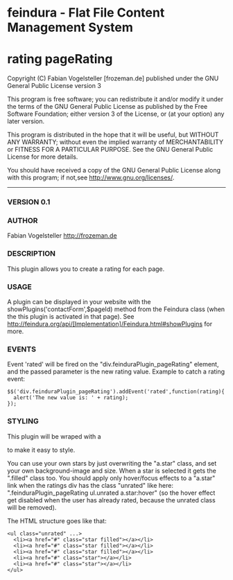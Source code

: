 feindura - Flat File Content Management System
==============================================
rating pageRating
==============================================
Copyright (C) Fabian Vogelsteller [frozeman.de]
published under the GNU General Public License version 3

This program is free software;
you can redistribute it and/or modify it under the terms of the GNU General Public License as published by
the Free Software Foundation; either version 3 of the License, or (at your option) any later version.

This program is distributed in the hope that it will be useful, but WITHOUT ANY WARRANTY;
without even the implied warranty of MERCHANTABILITY or FITNESS FOR A PARTICULAR PURPOSE.
See the GNU General Public License for more details.

You should have received a copy of the GNU General Public License along with this program;
if not,see <http://www.gnu.org/licenses/>.
_____________________________________________

### VERSION 0.1

### AUTHOR
Fabian Vogelsteller <http://frozeman.de>


### DESCRIPTION
This plugin allows you to create a rating for each page.

### USAGE
A plugin can be displayed in your website with the showPlugins('contactForm',$pageId) method from the Feindura class (when the this plugin is activated in that page). See http://feindura.org/api/[Implementation]/Feindura.html#showPlugins for more.

### EVENTS
Event 'rated' will be fired on the "div.feinduraPlugin_pageRating" element, and the passed parameter is the new rating value.
Example to catch a rating event:

    $$('div.feinduraPlugin_pageRating').addEvent('rated',function(rating){
      alert('The new value is: ' + rating);
    });
    

### STYLING
This plugin will be wraped with a <div class="feinduraPlugins feinduraPlugin_pageRating" id="feinduraPlugin_PageRating_<currentPageID>"> to make it easy to style. 

You can use your own stars by just overwriting the "a.star" class, and set your own background-image and size.
When a star is selected it gets the ".filled" class too.
You should apply only hover/focus effects to a "a.star" link when the ratings div has the class "unrated" like here:
".feinduraPlugin_pageRating ul.unrated a.star:hover" (so the hover effect get disabled when the user has already rated, because the unrated class will be removed).

The HTML structure goes like that:

    <ul class="unrated" ...>
      <li><a href="#" class="star filled"></a></li>
      <li><a href="#" class="star filled"></a></li>
      <li><a href="#" class="star filled"></a></li>
      <li><a href="#" class="star"></a></li>
      <li><a href="#" class="star"></a></li>
    </ul>
